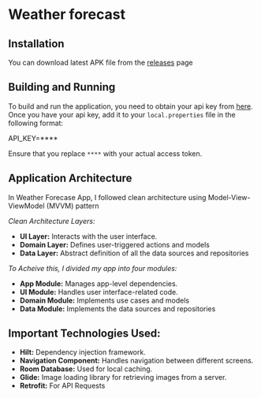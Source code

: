# Weather forecast

## Installation

You can download latest APK file from the [releases](https://github.com/miralelnahas/weather/releases/tag/release%2F1.0) page


## Building and Running

To build and run the application, you need to obtain your api key from [here](https://home.openweathermap.org/api_keys). Once you have your api key, add it to your `local.properties` file in the following format:

API_KEY=****

Ensure that you replace `****` with your actual access token.

## Application Architecture

In Weather Forecase App, I followed clean architecture using Model-View-ViewModel (MVVM) pattern

*Clean Architecture Layers:*
- **UI Layer:** Interacts with the user interface.
- **Domain Layer:** Defines user-triggered actions and models
- **Data Layer:** Abstract definition of all the data sources and repositories

*To Acheive this, I divided my app into four modules:*
- **App Module:** Manages app-level dependencies.
- **UI Module:** Handles user interface-related code.
- **Domain Module:** Implements use cases and models
- **Data Module:** Implements the data sources and repositories

## Important Technologies Used:
- **Hilt:** Dependency injection framework.
- **Navigation Component:** Handles navigation between different screens.
- **Room Database:** Used for local caching.
- **Glide:** Image loading library for retrieving images from a server.
- **Retrofit:** For API Requests
